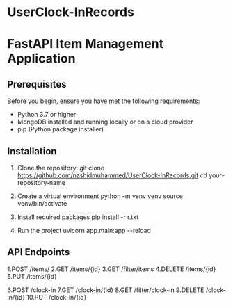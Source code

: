 # UserClock-InRecords
# FastAPI Item Management Application


## Prerequisites

Before you begin, ensure you have met the following requirements:
- Python 3.7 or higher
- MongoDB installed and running locally or on a cloud provider
- pip (Python package installer)

## Installation

1. Clone the repository:
   git clone https://github.com/nashidmuhammed/UserClock-InRecords.git
   cd your-repository-name

2.	Create a virtual environment
    python -m venv venv
    source venv/bin/activate 

3. Install required packages
    pip install -r r.txt

4. Run the project
    uvicorn app.main:app --reload

## API Endpoints
<!-- Items CRUD APIs -->
1.POST /items/
2.GET /items/{id}
3.GET /filter/items
4.DELETE /items/{id}
5.PUT /items/{id}

<!-- User Clock-In Records APIs -->
6.POST /clock-in
7.GET /clock-in/{id}
8.GET /filter/clock-in
9.DELETE /clock-in/{id}
10.PUT /clock-in/{id}
